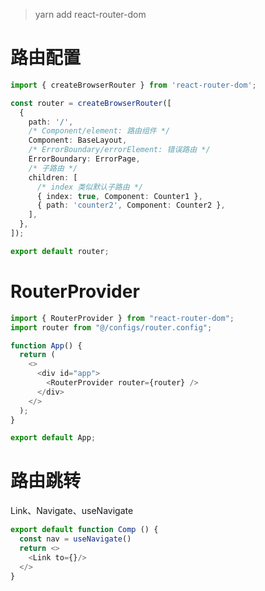 > yarn add react-router-dom

# 路由配置

```TypeScript
import { createBrowserRouter } from 'react-router-dom';

const router = createBrowserRouter([
  {
    path: '/',
    /* Component/element: 路由组件 */
    Component: BaseLayout,
    /* ErrorBoundary/errorElement: 错误路由 */
    ErrorBoundary: ErrorPage,
    /* 子路由 */
    children: [
      /* index 类似默认子路由 */
      { index: true, Component: Counter1 },
      { path: 'counter2', Component: Counter2 },
    ],
  },
]);

export default router;
```

# RouterProvider

```TypeScript
import { RouterProvider } from "react-router-dom";
import router from "@/configs/router.config";

function App() {
  return (
    <>
      <div id="app">
        <RouterProvider router={router} />
      </div>
    </>
  );
}

export default App;
```

# 路由跳转

Link、Navigate、useNavigate

```TypeScript
export default function Comp () {
  const nav = useNavigate()
  return <>
    <Link to={}/>
  </>
}
```



